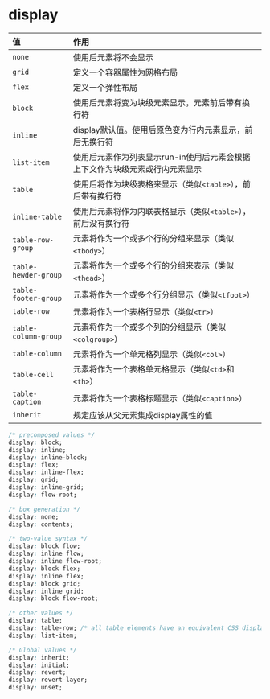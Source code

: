 # display

| 值                   | 作用                                                                         |
| :------------------- | :--------------------------------------------------------------------------- |
| `none`               | 使用后元素将不会显示                                                         |
| `grid`               | 定义一个容器属性为网格布局                                                   |
| `flex`               | 定义一个弹性布局                                                             |
| `block`              | 使用后元素将变为块级元素显示，元素前后带有换行符                             |
| `inline`             | display默认值。使用后原色变为行内元素显示，前后无换行符                      |
| `list-item`          | 使用后元素作为列表显示run-in使用后元素会根据上下文作为块级元素或行内元素显示 |
| `table`              | 使用后将作为块级表格来显示（类似`<table>`），前后带有换行符                  |
| `inline-table`       | 使用后元素将作为内联表格显示（类似`<table>`），前后没有换行符                |
| `table-row-group`    | 元素将作为一个或多个行的分组来显示（类似`<tbody>`）                          |
| `table-hewder-group` | 元素将作为一个或多个行的分组来表示（类似`<thead>`）                          |
| `table-footer-group` | 元素将作为一个或多个行分组显示（类似`<tfoot>`）                              |
| `table-row`          | 元素将作为一个表格行显示（类似`<tr>`）                                       |
| `table-column-group` | 元素将作为一个或多个列的分组显示（类似`<colgroup>`）                         |
| `table-column`       | 元素将作为一个单元格列显示（类似`<col>`）                                    |
| `table-cell`         | 元素将作为一个表格单元格显示（类似`<td>`和`<th>`）                           |
| `table-caption`      | 元素将作为一个表格标题显示（类似`<caption>`）                                |
| `inherit`            | 规定应该从父元素集成display属性的值                                          |

```css
/* precomposed values */
display: block;
display: inline;
display: inline-block;
display: flex;
display: inline-flex;
display: grid;
display: inline-grid;
display: flow-root;

/* box generation */
display: none;
display: contents;

/* two-value syntax */
display: block flow;
display: inline flow;
display: inline flow-root;
display: block flex;
display: inline flex;
display: block grid;
display: inline grid;
display: block flow-root;

/* other values */
display: table;
display: table-row; /* all table elements have an equivalent CSS display value */
display: list-item;

/* Global values */
display: inherit;
display: initial;
display: revert;
display: revert-layer;
display: unset;

```
